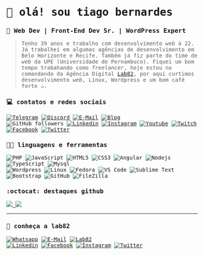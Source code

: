 <samp>

# 👋 olá! sou tiago bernardes
### :rocket: Web Dev | Front-End Dev Sr. | WordPress Expert
> Tenho 39 anos e trabalho com desenvolvimento *web* à 22. Já trabalhei em algumas agências de desenvolvimento em Belo Horizonte e Recife. Também já fiz parte do time de *web* da UPE (Universidade de Pernambuco). Fiquei um bom tempo trabahando como *freelancer*, hoje estou no comandando da Agência Digital [Lab82](https://lab82.dev), por aqui curtimos desenvolvimento *web*, Linux, Wordpress e um bom café forte :coffee:.

### :computer: contatos e redes sociais
[![Telegram](https://img.shields.io/badge/-telegram-222?style=for-the-badge&logo=telegram&logoColor=26a5e4&link=https://t.me/tiagobernard)](https://t.me/tiagobernard)
[![Discord](https://img.shields.io/badge/-tiagobernard%235516-222?style=for-the-badge&logo=Discord&logoColor=7289DA&link=https://discord.com/users/556874691348791326/)](https://discord.com/users/556874691348791326/)
[![E-Mail](https://img.shields.io/badge/-email-222?style=for-the-badge&logo=mail.ru&logoColor=3f729b&link=mailto:tiago@tiagobernardes.com.br)](mailto:tiago@tiagobernardes.com.br)
[![Blog](https://img.shields.io/badge/-tiagobernardes.com.br-222?style=for-the-badge&logo=LiveChat&logoColor=3f729b&link=https://tiagobernardes.com.br)](https://tiagobernardes.com.br)<br />
![GitHub followers](https://img.shields.io/github/followers/tiagobernard?color=000&label=seguir&logo=github&style=flat-square&labelColor=222)
[![Linkedin](https://img.shields.io/badge/-linkedin-222?style=flat-square&logo=Linkedin&logoColor=white&labelColor=0b66c1&link=https://linkedin.com/in/tiagobernard)](https://linkedin.com/in/tiagobernard)
[![Instagram](https://img.shields.io/badge/-instagram-222?style=flat-square&logo=Instagram&logoColor=white&labelColor=C13584&link=https://instagram.com/tiagobernard)](https://instagram.com/tiagobernard)
[![Youtube](https://img.shields.io/badge/-youtube-222?style=flat-square&logo=youtube&logoColor=fff&labelColor=red&link=https://youtube.com/tiagobernards)](https://youtube.com/tiagobernards)
[![Twitch](https://img.shields.io/badge/-twitch-222?style=flat-square&logo=Twitch&logoColor=fff&labelColor=9146ff&link=https://www.twitch.tv/tiagobernards)](https://www.twitch.tv/tiagobernards)
[![Facebook](https://img.shields.io/badge/-facebook-222?style=flat-square&logo=Facebook&logoColor=white&labelColor=2e88fe&link=https://www.facebook.com/tiagobernard.dev)](https://www.facebook.com/tiagobernard.dev)
[![Twitter](https://img.shields.io/badge/-twitter-222?style=flat-square&logo=Twitter&logoColor=fff&labelColor=1DA1F2&link=https://twitter.com/tiagobernard)](https://twitter.com/tiagobernard)

### :technologist: linguagens e ferramentas
![PHP](http://img.shields.io/badge/-PHP-3776AB?style=flat-square&logo=php&logoColor=ffffff)
![JavaScript](https://img.shields.io/badge/-JavaScript-F7DF1E?style=flat-square&logo=javascript&logoColor=000000&labelColor=F7DF1E&color=F7DF1E)
![HTML5](https://img.shields.io/badge/-HTML5-E34F26?style=flat-square&logo=html5&logoColor=ffffff)
![CSS3](https://img.shields.io/badge/-CSS3-%231572B6?style=flat-square&logo=css3)
![Angular](https://img.shields.io/badge/-Angular-%23dd0031?style=flat-square&logo=angular)
![Nodejs](https://img.shields.io/badge/-Nodejs-%23339933?style=flat-square&logoColor=fff&logo=node.js)
![TypeScript](https://img.shields.io/badge/-TypeScript-%23007acc?style=flat-square&logoColor=fff&logo=typescript)
![Mysql](https://img.shields.io/badge/-Mysql-4479A1?style=flat-square&logo=mysql&logoColor=ffffff)<br />
![Wordpress](http://img.shields.io/badge/-Wordpress-21759B?style=flat-square&logo=wordpress&logoColor=ffffff)
![Linux](http://img.shields.io/badge/-Linux-fcc624?style=flat-square&logo=linux&logoColor=333)
![Fedora](http://img.shields.io/badge/-Fedora-294172?style=flat-square&logo=fedora&logoColor=fff)
![VS Code](http://img.shields.io/badge/-VS%20Code-007ACC?style=flat-square&logo=visual-studio-code&logoColor=ffffff)
![Sublime Text](http://img.shields.io/badge/-Sublime%20Text-ED8B0B?style=flat-square&logo=sublime-text&logoColor=fff)
![Bootstrap](https://img.shields.io/badge/-Bootstrap-563D7C?style=flat-square&logo=Bootstrap&logoColor=fff)
![GitHub](https://img.shields.io/badge/-GitHub-222?style=flat-square&logo=github&logoColor=fff)
![FileZilla](http://img.shields.io/badge/-FileZilla-BF0000?style=flat-square&logo=filezilla&logoColor=fff)

### :octocat: destaques github

<div>
	<a href="https://github.com/tiagobernard">
		<img src="https://github-readme-stats.vercel.app/api?username=tiagobernard&show_icons=true&include_all_commits=true&count_private=true&hide_border=true&bg_color=222&title_color=3f729b&icon_color=3f729b&custom_title=status&text_color=fff"/>
		<img src="https://github-readme-stats.vercel.app/api/top-langs/?username=tiagobernard&langs_count=8&hide_border=true&bg_color=222&title_color=3f729b&custom_title=principais%20linguagens&text_color=fff&layout=compact"/>
	</a>
</div>

----

### :test_tube: conheça a lab82
[![Whatsapp](https://img.shields.io/badge/-whatsapp-222?style=for-the-badge&logo=whatsapp&logoColor=128C7E&link=http://bit.ly/WhatsAppLab82)](https://bit.ly/3yBv0vc)
[![E-Mail](https://img.shields.io/badge/-falecom@lab82.dev-222?style=for-the-badge&logo=mail.ru&logoColor=a6ce39&link=mailto:falecom@lab82.dev)](mailto:falecom@lab82.dev)
[![Lab82](https://img.shields.io/badge/-lab82.dev-222?style=for-the-badge&logo=rss&logoColor=a6ce39&link=http://bit.ly/WhatsAppLab82)](https://lab82.dev)<br/>
[![Linkedin](https://img.shields.io/badge/-agencialab82-222?style=flat-square&logo=Linkedin&logoColor=0b66c1&link=https://linkedin.com/company/agencialab82)](https://linkedin.com/company/agencialab82)
[![Facebook](https://img.shields.io/badge/-@lab82.dev-222?style=flat-square&logo=Facebook&logoColor=2e88fe&link=https://www.facebook.com/lab82.dev)](https://www.facebook.com/lab82.dev)
[![Instagram](https://img.shields.io/badge/-@lab82.dev-222?style=flat-square&logo=Instagram&logoColor=c13584&link=https://instagram.com/lab82.dev)](https://instagram.com/lab82.dev)
[![Twitter](https://img.shields.io/badge/-@Lab82Dev-222?style=flat-square&logo=Twitter&logoColor=1DA1F2&link=https://twitter.com/Lab82Dev)](https://twitter.com/Lab82Dev)

</samp>
